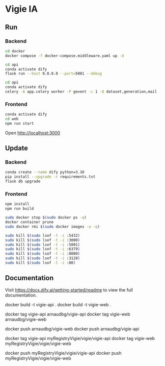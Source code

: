 # Vigie IA 
## Run
### Backend

```bash
cd docker
docker compose -f docker-compose.middleware.yaml up -d
```

```bash
cd api
conda activate dify
flask run --host 0.0.0.0 --port=5001 --debug
```

```bash
cd api
conda activate dify
celery -A app.celery worker -P gevent -c 1 -Q dataset,generation,mail --loglevel INFO
```

### Frontend

```bash
conda activate dify 
cd web
npm run start
```

Open [http://localhost:3000](http://localhost:3000) 

## Update
### Backend

```bash
conda create --name dify python=3.10
pip install --upgrade -r requirements.txt
flask db upgrade
```
### Frontend

```bash
npm install
npm run build
```


```bash
sudo docker stop $(sudo docker ps -q)
docker container prune
sudo docker rmi $(sudo docker images -a -q)
```

```bash
sudo kill $(sudo lsof -t -i :5432)
sudo kill $(sudo lsof -t -i :3000)
sudo kill $(sudo lsof -t -i :5001)
sudo kill $(sudo lsof -t -i :6379)
sudo kill $(sudo lsof -t -i :8080)
sudo kill $(sudo lsof -t -i :3128)
sudo kill $(sudo lsof -t -i :80)
```

## Documentation

Visit <https://docs.dify.ai/getting-started/readme> to view the full documentation.




docker build -t vigie-api .
docker build -t vigie-web .

docker tag vigie-api arnaudbg/vigie-api
docker tag vigie-web arnaudbg/vigie-web

docker push arnaudbg/vigie-web
docker push arnaudbg/vigie-api

docker tag vigie-api myRegistryVigie/vigie/vigie-api
docker tag vigie-web myRegistryVigie/vigie/vigie-web

docker push myRegistryVigie/vigie/vigie-api
docker push myRegistryVigie/vigie/vigie-web